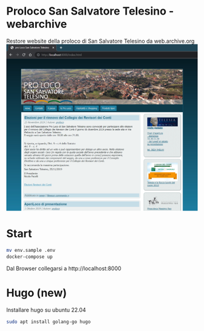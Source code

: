 # Proloco San Salvatore Telesino - webarchive
Restore website della proloco di San Salvatore Telesino da web.archive.org
![websiete](./img/prolocosst.png)

# Start
```bash
mv env.sample .env
docker-compose up
```
Dal Browser collegarsi a http://localhost:8000

# Hugo (new)
Installare hugo su ubuntu 22.04

```bash
sudo apt install golang-go hugo
```